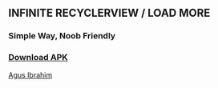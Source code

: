 ## INFINITE RECYCLERVIEW / LOAD MORE
### Simple Way, Noob Friendly
### [Download APK](https://github.com/agusibrahim/InfiniteRecyclerView-Simple/blob/master/InfiniteRV-demo.apk?raw=true)

[Agus Ibrahim](http://fb.me/mynameisagoes)
